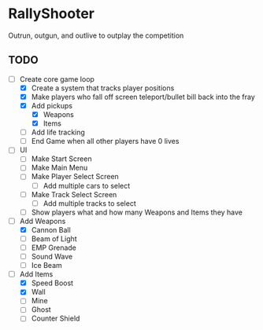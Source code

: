 # RallyShooter
Outrun, outgun, and outlive to outplay the competition

## TODO
- [ ] Create core game loop
  - [x] Create a system that tracks player positions
  - [x] Make players who fall off screen teleport/bullet bill back into the fray
  - [x] Add pickups
    - [x] Weapons
    - [x] Items
  - [ ] Add life tracking
  - [ ] End Game when all other players have 0 lives
- [ ] UI
  - [ ] Make Start Screen
  - [ ] Make Main Menu
  - [ ] Make Player Select Screen
    - [ ] Add multiple cars to select
  - [ ] Make Track Select Screen
    - [ ] Add multiple tracks to select
  - [ ] Show players what and how many Weapons and Items they have
- [ ] Add Weapons
  - [x] Cannon Ball
  - [ ] Beam of Light
  - [ ] EMP Grenade
  - [ ] Sound Wave
  - [ ] Ice Beam
- [ ] Add Items
  - [x] Speed Boost
  - [x] Wall
  - [ ] Mine
  - [ ] Ghost
  - [ ] Counter Shield
